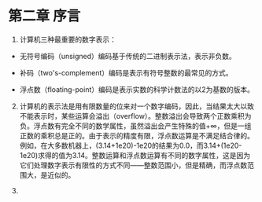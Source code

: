 # 第二章 序言

1. 计算机三种最重要的数字表示：

  - 无符号编码（unsigned）编码基于传统的二进制表示法，表示非负数。

  - 补码（two's-complement）编码是表示有符号整数的最常见的方式。

  - 浮点数（floating-point）编码是表示实数的科学计数法的以2为基数的版本。

2. 计算机的表示法是用有限数量的位来对一个数字编码，因此，当结果太大以致不能表示时，某些运算会溢出（overflow）。整数溢出会导致两个正数乘积为负。浮点数有完全不同的数学属性，虽然溢出会产生特殊的值+∞，但是一组正数的乘积总是正的。由于表示的精度有限，浮点数运算是不满足结合律的。例如，在大多数机器上，(3.14+1e20)-1e20的结果为0.0，而3.14+(1e20-1e20)求得的值为3.14。整数运算和浮点数运算有不同的数字属性，这是因为它们处理数字表示有限性的方式不同——整数范围小，但是精确，而浮点数范围大，是近似的。

3. 

